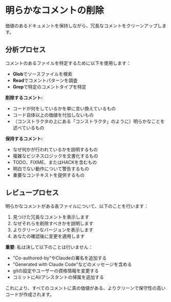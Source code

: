 # 明らかなコメントの削除

価値のあるドキュメントを保持しながら、冗長なコメントをクリーンアップします。

## 分析プロセス

コメントのあるファイルを特定するために以下を使用します：
- **Glob**でソースファイルを検索
- **Read**でコメントパターンを調査
- **Grep**で特定のコメントタイプを特定

**削除するコメント:**
- コードが何をしているかを単に言い換えているもの
- コード自体以上の価値を付加しないもの
- （コンストラクタの上にある「コンストラクタ」のように）明らかなことを述べているもの

**保持するコメント:**
- なぜ何かが行われているかを説明するもの
- 複雑なビジネスロジックを文書化するもの
- TODO、FIXME、またはHACKを含むもの
- 明白でない動作について警告するもの
- 重要なコンテキストを提供するもの

## レビュープロセス

明らかなコメントがある各ファイルについて、以下のことを行います：
1. 見つけた冗長なコメントを表示します
2. なぜそれらを削除すべきかを説明します
3. よりクリーンなバージョンを表示します
4. あなたの確認後に変更を適用します

**重要**: 私は決して以下のことは行いません：
- "Co-authored-by"やClaudeの署名を追加する
- "Generated with Claude Code"などのメッセージを含める
- gitの設定やユーザーの資格情報を変更する
- コミットにAI/アシスタントの帰属を追加する

これにより、すべてのコメントに真の価値がある、よりクリーンで保守性の高いコードが作成されます。
